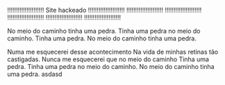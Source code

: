 !!!!!!!!!!!!!!!!!!!!!
Site hackeado
!!!!!!!!!!!!!!!!!!!!!
!!!!!!!!!!!!!!!!!!!!!
!!!!!!!!!!!!!!!!!!!!!
!!!!!!!!!!!!!!!!!!!!!
!!!!!!!!!!!!!!!!!!!!!
!!!!!!!!!!!!!!!!!!!!!

No meio do caminho tinha uma pedra.
Tinha uma pedra no meio do caminho.
Tinha uma pedra.
No meio do caminho tinha uma pedra.

Numa me esquecerei desse acontecimento
Na vida de minhas retinas tão castigadas.
Nunca me esquecerei que no meio do caminho
Tinha uma pedra.
Tinha uma pedra no meio do caminho.
No meio do caminho tinha uma pedra.
asdasd
